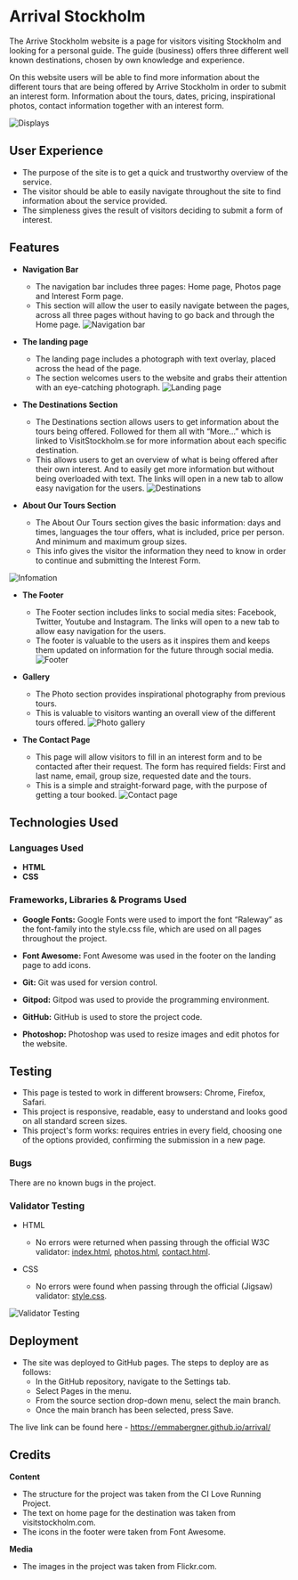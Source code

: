# Arrival Stockholm 

The Arrive Stockholm website is a page for visitors visiting Stockholm and looking for a personal guide. The guide (business) offers three different well known destinations, chosen by own knowledge and experience. 

On this website users will be able to find more information about the different tours that are being offered by Arrive Stockholm in order to submit an interest form. Information about the tours, dates, pricing, inspirational photos, contact information together with an interest form. 

![Displays](assets/readme/ami.png)

## User Experience
- The purpose of the site is to get a quick and trustworthy overview of the service.
- The visitor should be able to easily navigate throughout the site to find information about the service provided. 
- The simpleness gives the result of visitors deciding to submit a form of interest. 
 	

## Features 
- __Navigation Bar__
    - The navigation bar includes three pages: Home page, Photos page and Interest Form page. 
    - This section will allow the user to easily navigate between the pages, across all three pages without having to go back and through the Home page. 
![Navigation bar](assets/readme/header.png)

- __The landing page__
    - The landing page includes a photograph with text overlay, placed across the head of the page.
    - The section welcomes users to the website and grabs their attention with an eye-catching photograph.
![Landing page](assets/readme/cover.png)

- __The Destinations Section__
   - The Destinations section allows users to get information about the tours being offered. Followed for them all with “More…” which is linked to VisitStockholm.se for more information about each specific destination. 
   - This allows users to get an overview of what is being offered after their own interest. And to easily get more information but without being overloaded with text. The links will open in a new tab to allow easy navigation for the users.
![Destinations](assets/readme/places.png)

- __About Our Tours Section__
    - The About Our Tours section gives the basic information: days and times, languages the tour offers, what is included, price per person. And minimum and maximum group sizes. 
    - This info gives the visitor the information they need to know in order to continue and submitting the Interest Form. 

![Infomation](assets/readme/tour.png)

- __The Footer__
    - The Footer section includes links to social media sites: Facebook, Twitter, Youtube and Instagram. The links will open to a new tab to allow easy navigation for the users. 
    - The footer is valuable to the users as it inspires them and keeps them updated on information for the future through social media.
![Footer](assets/readme/footer.png)

- __Gallery__
    - The Photo section provides inspirational photography from previous tours. 
    - This is valuable to visitors wanting an overall view of the different tours offered. 
![Photo gallery](assets/readme/gallery.png)


- __The Contact Page__
    - This page will allow visitors to fill in an interest form and to be contacted after their request. The form has required fields: First and last name, email, group size, requested date and the tours. 
    - This is a simple and straight-forward page, with the purpose of getting a tour booked. 
![Contact page](assets/readme/contact.png)

## Technologies Used 

### Languages Used
- __HTML__
- __CSS__

### Frameworks, Libraries & Programs Used
- __Google Fonts:__
    Google Fonts were used to import the font “Raleway” as the font-family into the style.css file, which are used on all pages throughout the project.

- __Font Awesome:__
     Font Awesome was used in the footer on the landing page to add icons.

- __Git:__
     Git was used for version control.

- __Gitpod:__
     Gitpod was used to provide the programming environment. 

- __GitHub:__
    GitHub is used to store the project code.

- __Photoshop:__
 Photoshop was used to resize images and edit photos for the website.

## Testing 
- This page is tested to work in different browsers: Chrome, Firefox, Safari.
- This project is responsive, readable, easy to understand and looks good on all standard screen sizes.
- This project's form works: requires entries in every field, choosing one of the options provided, confirming the submission in a new page.

### Bugs
There are no known bugs in the project.

### Validator Testing 

- HTML
  - No errors were returned when passing through the official W3C validator: 
  [index.html](https://validator.w3.org/nu/?doc=https%3A%2F%2F8000-gray-dingo-ob9ikojk.ws-eu25.gitpod.io%2Findex.html),
  [photos.html](https://validator.w3.org/nu/?doc=https%3A%2F%2F8000-gray-dingo-ob9ikojk.ws-eu25.gitpod.io%2Fphotos.html),
    [contact.html](https://validator.w3.org/nu/?doc=https%3A%2F%2F8000-gray-dingo-ob9ikojk.ws-eu25.gitpod.io%2Fcontact.html).

- CSS
  - No errors were found when passing through the official (Jigsaw) validator: [style.css](https://jigsaw.w3.org/css-validator/validator?uri=https%3A%2F%2F8000-gray-dingo-ob9ikojk.ws-eu25.gitpod.io%2Fassets%2Fcss%2Fstyle.css&profile=css3svg&usermedium=all&warning=1&vextwarning=&lang=en).


![Validator Testing](assets/readme/lighthouse.png)

## Deployment 

- The site was deployed to GitHub pages. The steps to deploy are as follows: 
  - In the GitHub repository, navigate to the Settings tab. 
  - Select Pages in the menu.
  - From the source section drop-down menu, select the main branch.
  - Once the main branch has been selected, press Save. 


The live link can be found here -  https://emmabergner.github.io/arrival/

## Credits
__Content__
- The structure for the project was taken from the CI Love Running Project. 
- The text on home page for the destination was taken from visitstockholm.com. 
- The icons in the footer were taken from Font Awesome.

__Media__
- The images in the project was taken from Flickr.com.


